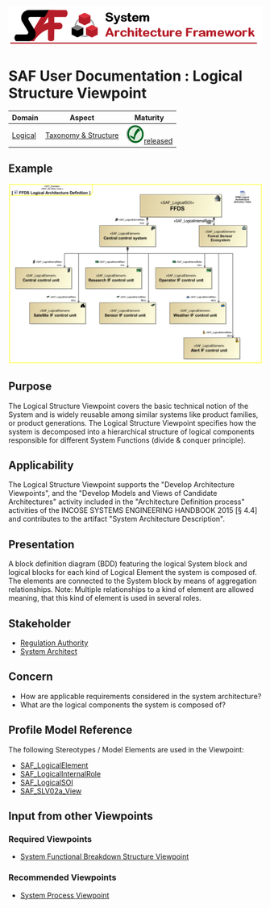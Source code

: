 ![System Architecture Framework](../diagrams/Banner_SAF.png)
# SAF User Documentation : Logical Structure Viewpoint
|**Domain**|**Aspect**|**Maturity**|
| --- | --- | --- |
|[Logical](../domains.md#Domain-Logical)|[Taxonomy & Structure](../aspects.md#Aspect-Taxonomy-&-Structure)|![Released](../diagrams/Symbol_confirmed.png )[released](../using-saf/maturity.md#released)|
## Example
![Logical-Structure-Viewpoint-example.svg](../vp-examples/Logical-Structure-Viewpoint-example.svg)
## Purpose
The Logical Structure Viewpoint covers the basic technical notion of the System and is widely reusable among similar systems like product families, or product generations. The Logical Structure Viewpoint specifies how the system is decomposed into a hierarchical structure of logical components responsible for different System Functions (divide & conquer principle).
## Applicability
The Logical Structure Viewpoint supports the "Develop Architecture Viewpoints", and the "Develop Models and Views of Candidate Architectures" activity included in the "Architecture Definition process" activities of the INCOSE SYSTEMS ENGINEERING HANDBOOK 2015 [§ 4.4] and contributes to the artifact "System Architecture Description".
## Presentation
A block definition diagram (BDD) featuring the logical System block and logical blocks for each kind of Logical Element the system is composed of. The elements are connected to the System block by means of aggregation relationships. 
Note: Multiple relationships to a kind of element are allowed meaning, that this kind of element is used in several roles.

## Stakeholder
* [Regulation Authority](../stakeholders.md#Regulation-Authority)
* [System Architect](../stakeholders.md#System-Architect)
## Concern
* How are applicable requirements considered in the system architecture?
* What are the logical components the system is composed of?
## Profile Model Reference
The following Stereotypes / Model Elements are used in the Viewpoint:
* [SAF_LogicalElement](../stereotypes.md#SAF_LogicalElement)
* [SAF_LogicalInternalRole](../stereotypes.md#SAF_LogicalInternalRole)
* [SAF_LogicalSOI](../stereotypes.md#SAF_LogicalSOI)
* [SAF_SLV02a_View](../stereotypes.md#SAF_SLV02a_View)
## Input from other Viewpoints
### Required Viewpoints
* [System Functional Breakdown Structure Viewpoint](System-Functional-Breakdown-Structure-Viewpoint.md)
### Recommended Viewpoints
* [System Process Viewpoint](System-Process-Viewpoint.md)
